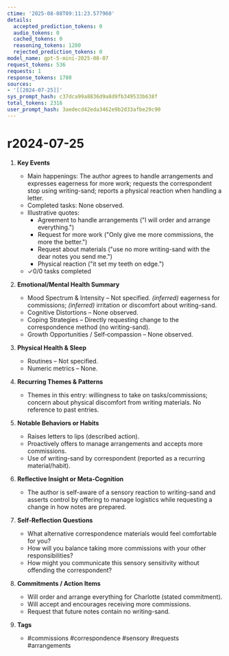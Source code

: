 ```yaml
---
ctime: '2025-08-08T09:11:23.577960'
details:
  accepted_prediction_tokens: 0
  audio_tokens: 0
  cached_tokens: 0
  reasoning_tokens: 1280
  rejected_prediction_tokens: 0
model_name: gpt-5-mini-2025-08-07
request_tokens: 536
requests: 1
response_tokens: 1780
sources:
- '[[2024-07-25]]'
sys_prompt_hash: c37dca99a8836d9a8d9fb349533b638f
total_tokens: 2316
user_prompt_hash: 3aedecd42eda3462e9b2d33afbe29c90
---
```

# r2024-07-25

1. **Key Events**
   * Main happenings: The author agrees to handle arrangements and expresses eagerness for more work; requests the correspondent stop using writing-sand; reports a physical reaction when handling a letter.
   * Completed tasks: None observed.
   * Illustrative quotes:
     - Agreement to handle arrangements ("I will order and arrange everything.")
     - Request for more work ("Only give me more commissions, the more the better.")
     - Request about materials ("use no more writing-sand with the dear notes you send me.")
     - Physical reaction ("it set my teeth on edge.")
   * ✓0/0 tasks completed

2. **Emotional/Mental Health Summary**
   * Mood Spectrum & Intensity – Not specified. *(inferred)* eagerness for commissions; *(inferred)* irritation or discomfort about writing-sand.
   * Cognitive Distortions – None observed.
   * Coping Strategies – Directly requesting change to the correspondence method (no writing-sand).
   * Growth Opportunities / Self‑compassion – None observed.

3. **Physical Health & Sleep**
   * Routines – Not specified.
   * Numeric metrics – None.

4. **Recurring Themes & Patterns**
   * Themes in this entry: willingness to take on tasks/commissions; concern about physical discomfort from writing materials. No reference to past entries.

5. **Notable Behaviors or Habits**
   * Raises letters to lips (described action).
   * Proactively offers to manage arrangements and accepts more commissions.
   * Use of writing-sand by correspondent (reported as a recurring material/habit).

6. **Reflective Insight or Meta‑Cognition**
   * The author is self-aware of a sensory reaction to writing-sand and asserts control by offering to manage logistics while requesting a change in how notes are prepared.

7. **Self‑Reflection Questions**
   * What alternative correspondence materials would feel comfortable for you?
   * How will you balance taking more commissions with your other responsibilities?
   * How might you communicate this sensory sensitivity without offending the correspondent?

8. **Commitments / Action Items**
   * Will order and arrange everything for Charlotte (stated commitment).
   * Will accept and encourages receiving more commissions.
   * Request that future notes contain no writing-sand.

9. **Tags**
   * #commissions #correspondence #sensory #requests #arrangements
